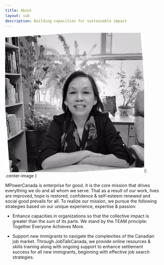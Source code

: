 ```yaml
---
title: About
layout: sub
description: Building capacities for sustainable impact
---
```


![Director of operations](/assets/img/director.jpg){: .center-image }

MPowerCanada is enterprise for good. It is the core mission that drives everything we do and all whom we serve. That as a result of our work, lives are improved, hope is restored, confidence & self-esteem renewed and social good prevails for all. To realize our mission, we pursue the following strategies based on our unique experience, expertise & passion:

* Enhance capacities in organizations so that the collective impact is greater than the sum of its parts. We stand by the TEAM principle: Together Everyone Achieves More.

* Support new immigrants to navigate the complexities of the Canadian job market. Through JobTalkCanada, we provide online resources & skills training along with ongoing support to enhance settlement success for all new immigrants, beginning with effective job search strategies.